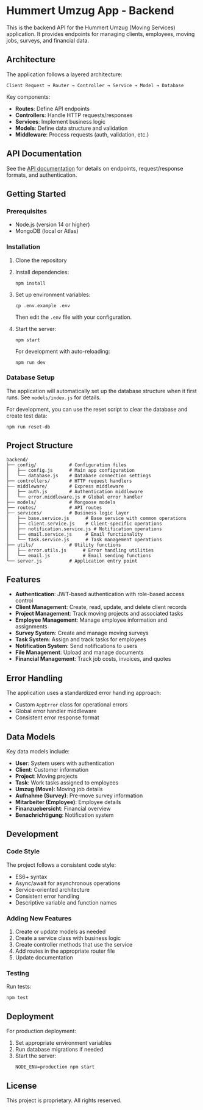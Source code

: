 # Hummert Umzug App - Backend

This is the backend API for the Hummert Umzug (Moving Services) application. It provides endpoints for managing clients, employees, moving jobs, surveys, and financial data.

## Architecture

The application follows a layered architecture:

```
Client Request → Router → Controller → Service → Model → Database
```

Key components:
- **Routes**: Define API endpoints
- **Controllers**: Handle HTTP requests/responses
- **Services**: Implement business logic
- **Models**: Define data structure and validation
- **Middleware**: Process requests (auth, validation, etc.)

## API Documentation

See the [API documentation](API_STANDARDIZATION.md) for details on endpoints, request/response formats, and authentication.

## Getting Started

### Prerequisites

- Node.js (version 14 or higher)
- MongoDB (local or Atlas)

### Installation

1. Clone the repository
2. Install dependencies:
   ```
   npm install
   ```
3. Set up environment variables:
   ```
   cp .env.example .env
   ```
   Then edit the `.env` file with your configuration.

4. Start the server:
   ```
   npm start
   ```
   
   For development with auto-reloading:
   ```
   npm run dev
   ```

### Database Setup

The application will automatically set up the database structure when it first runs. See `models/index.js` for details.

For development, you can use the reset script to clear the database and create test data:
```
npm run reset-db
```

## Project Structure

```
backend/
├── config/            # Configuration files
│   ├── config.js      # Main app configuration
│   └── database.js    # Database connection settings
├── controllers/       # HTTP request handlers
├── middleware/        # Express middleware
│   ├── auth.js        # Authentication middleware
│   └── error.middleware.js # Global error handler
├── models/            # Mongoose models
├── routes/            # API routes
├── services/          # Business logic layer
│   ├── base.service.js      # Base service with common operations
│   ├── client.service.js    # Client-specific operations
│   ├── notification.service.js # Notification operations
│   ├── email.service.js     # Email functionality
│   └── task.service.js      # Task management operations
├── utils/             # Utility functions
│   ├── error.utils.js      # Error handling utilities
│   └── email.js            # Email sending functions
└── server.js          # Application entry point
```

## Features

- **Authentication**: JWT-based authentication with role-based access control
- **Client Management**: Create, read, update, and delete client records
- **Project Management**: Track moving projects and associated tasks
- **Employee Management**: Manage employee information and assignments
- **Survey System**: Create and manage moving surveys
- **Task System**: Assign and track tasks for employees
- **Notification System**: Send notifications to users
- **File Management**: Upload and manage documents
- **Financial Management**: Track job costs, invoices, and quotes

## Error Handling

The application uses a standardized error handling approach:

- Custom `AppError` class for operational errors
- Global error handler middleware
- Consistent error response format

## Data Models

Key data models include:

- **User**: System users with authentication
- **Client**: Customer information
- **Project**: Moving projects
- **Task**: Work tasks assigned to employees
- **Umzug (Move)**: Moving job details
- **Aufnahme (Survey)**: Pre-move survey information
- **Mitarbeiter (Employee)**: Employee details
- **Finanzuebersicht**: Financial overview
- **Benachrichtigung**: Notification system

## Development

### Code Style

The project follows a consistent code style:

- ES6+ syntax
- Async/await for asynchronous operations
- Service-oriented architecture
- Consistent error handling
- Descriptive variable and function names

### Adding New Features

1. Create or update models as needed
2. Create a service class with business logic
3. Create controller methods that use the service
4. Add routes in the appropriate router file
5. Update documentation

### Testing

Run tests:
```
npm test
```

## Deployment

For production deployment:

1. Set appropriate environment variables
2. Run database migrations if needed
3. Start the server:
   ```
   NODE_ENV=production npm start
   ```

## License

This project is proprietary. All rights reserved.